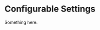 [title]: # (Configurable Settings)
[tags]: # (XXX)
[priority]: # (6083)
# Configurable Settings
Something here.
